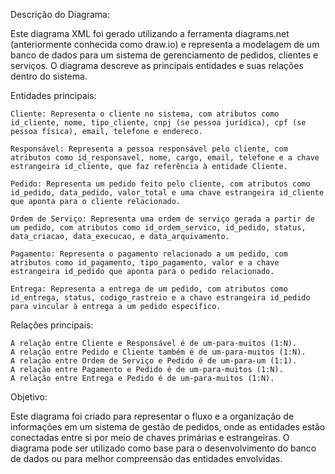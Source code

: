 Descrição do Diagrama:

Este diagrama XML foi gerado utilizando a ferramenta diagrams.net (anteriormente conhecida como draw.io) e representa a modelagem de um banco de dados para um sistema de gerenciamento de pedidos, clientes e serviços. O diagrama descreve as principais entidades e suas relações dentro do sistema.

Entidades principais:

    Cliente: Representa o cliente no sistema, com atributos como id_cliente, nome, tipo_cliente, cnpj (se pessoa jurídica), cpf (se pessoa física), email, telefone e endereco.

    Responsável: Representa a pessoa responsável pelo cliente, com atributos como id_responsavel, nome, cargo, email, telefone e a chave estrangeira id_cliente, que faz referência à entidade Cliente.

    Pedido: Representa um pedido feito pelo cliente, com atributos como id_pedido, data_pedido, valor_total e uma chave estrangeira id_cliente que aponta para o cliente relacionado.

    Ordem de Serviço: Representa uma ordem de serviço gerada a partir de um pedido, com atributos como id_ordem_servico, id_pedido, status, data_criacao, data_execucao, e data_arquivamento.

    Pagamento: Representa o pagamento relacionado a um pedido, com atributos como id_pagamento, tipo_pagamento, valor e a chave estrangeira id_pedido que aponta para o pedido relacionado.

    Entrega: Representa a entrega de um pedido, com atributos como id_entrega, status, codigo_rastreio e a chave estrangeira id_pedido para vincular à entrega a um pedido específico.

Relações principais:

    A relação entre Cliente e Responsável é de um-para-muitos (1:N).
    A relação entre Pedido e Cliente também é de um-para-muitos (1:N).
    A relação entre Ordem de Serviço e Pedido é de um-para-um (1:1).
    A relação entre Pagamento e Pedido é de um-para-muitos (1:N).
    A relação entre Entrega e Pedido é de um-para-muitos (1:N).

Objetivo:

Este diagrama foi criado para representar o fluxo e a organização de informações em um sistema de gestão de pedidos, onde as entidades estão conectadas entre si por meio de chaves primárias e estrangeiras. O diagrama pode ser utilizado como base para o desenvolvimento do banco de dados ou para melhor compreensão das entidades envolvidas.

